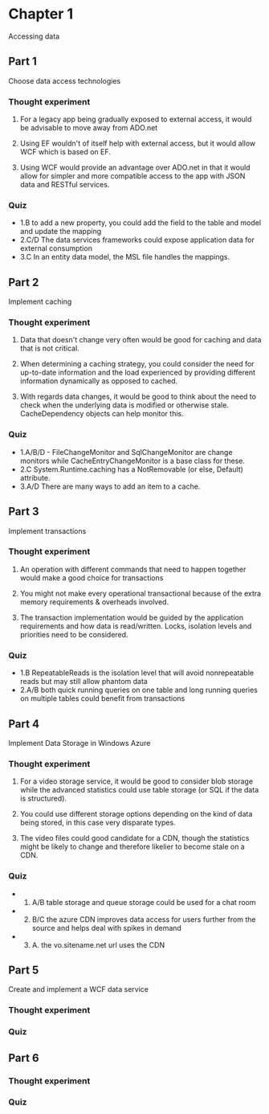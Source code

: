 ﻿# Chapter 1

Accessing data

## Part 1

Choose data access technologies

### Thought experiment

1. For a legacy app being gradually exposed to external access, it would be advisable to move away from ADO.net

2. Using EF wouldn't of itself help with external access, but it would allow WCF which is based on EF.

3. Using WCF would provide an advantage over ADO.net in that it would allow for simpler and more compatible access to the app with JSON data and RESTful services.

### Quiz

* 1.B to add a new property, you could add the field to the table and model and update the mapping
* 2.C/D The data services frameworks could expose application data for external consumption
* 3.C In an entity data model, the MSL file handles the mappings.


## Part 2

Implement caching

### Thought experiment

1. Data that doesn't change very often would be good for caching and data that is not critical.

2. When determining a caching strategy, you could consider the need for up-to-date information and the load experienced by providing different information dynamically as opposed to cached.

3. With regards data changes, it would be good to think about the need to check when the underlying data is modified or otherwise stale. CacheDependency objects can help monitor this.

### Quiz

* 1.A/B/D - FileChangeMonitor and SqlChangeMonitor are change monitors while CacheEntryChangeMonitor is a base class for these.
* 2.C System.Runtime.caching has a NotRemovable (or else, Default) attribute.
* 3.A/D There are many ways to add an item to a cache.


## Part 3

Implement transactions

### Thought experiment

1. An operation with different commands that need to happen together would make a good choice for transactions

2. You might not make every operational transactional because of the extra memory requirements & overheads involved.

3. The transaction implementation would be guided by the application requirements and how data is read/written. Locks, isolation levels and priorities need to be considered.

### Quiz

* 1.B RepeatableReads is the isolation level that will avoid nonrepeatable reads but may still allow phantom data
* 2.A/B both quick running queries on one table and long running queries on multiple tables could benefit from transactions


## Part 4

Implement Data Storage in Windows Azure

### Thought experiment

1. For a video storage service, it would be good to consider blob storage while the advanced statistics could use table storage (or SQL if the data is structured).

2. You could use different storage options depending on the kind of data being stored, in this case very disparate types.

3. The video files could good candidate for a CDN, though the statistics might be likely to change and therefore likelier to become stale on a CDN.

### Quiz

* 1. A/B table storage and queue storage could be used for a chat room
* 2. B/C the azure CDN improves data access for users further from the source and helps deal with spikes in demand
* 3. A. the vo.sitename.net url uses the CDN


## Part 5

Create and implement a WCF data service

### Thought experiment

### Quiz


## Part 6

### Thought experiment

### Quiz
